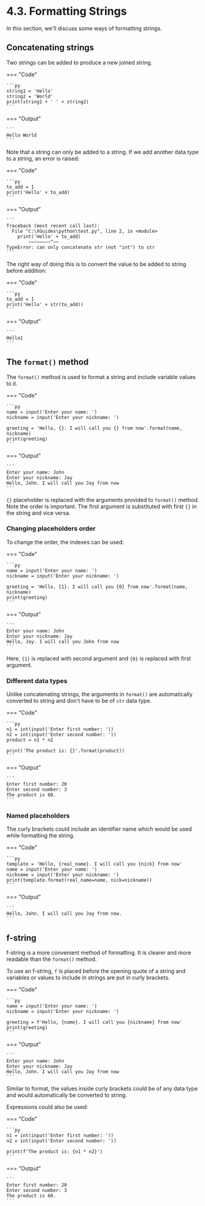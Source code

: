 # 4.3. Formatting Strings
In this section, we'll discuss some ways of formatting strings.

## Concatenating strings
Two strings can be added to produce a new joined string.

=== "Code"

    ```py
    string1 = 'Hello'
    string2 = 'World'
    print(string1 + ' ' + string2)
    ```

=== "Output"

    ```
    Hello World
    ```

Note that a string can only be added to a string. If we add another data type to a string,
an error is raised:

=== "Code"

    ```py
    to_add = 1
    print('Hello' + to_add)
    ```

=== "Output"

    ```
    Traceback (most recent call last):
      File "C:\XGuides\python\test.py", line 2, in <module>
        print('Hello' + to_add)
            ~~~~~~~~^~~
    TypeError: can only concatenate str (not "int") to str
    ```

<!-- -->

The right way of doing this is to convert the value to be added to string before addition:

=== "Code"

    ```py
    to_add = 1
    print('Hello' + str(to_add))
    ```

=== "Output"

    ```
    Hello1
    ```

## The `format()` method
The `format()` method is used to format a string and include variable values to it.

=== "Code"

    ```py
    name = input('Enter your name: ')
    nickname = input('Enter your nickname: ')

    greeting = 'Hello, {}. I will call you {} from now'.format(name, nickname)
    print(greeting)
    ```

=== "Output"

    ```
    Enter your name: John
    Enter your nickname: Jay
    Hello, John. I will call you Jay from now
    ```

`{}` placeholder is replaced with the arguments provided to `format()` method. Note the order
is important. The first argument is substituted with first `{}` in the string and
vice versa.

### Changing placeholders order
To change the order, the indexes can be used:

=== "Code"

    ```py
    name = input('Enter your name: ')
    nickname = input('Enter your nickname: ')

    greeting = 'Hello, {1}. I will call you {0} from now'.format(name, nickname)
    print(greeting)
    ```

=== "Output"

    ```
    Enter your name: John
    Enter your nickname: Jay
    Hello, Jay. I will call you John from now
    ```

Here, `{1}` is replaced with second argument and `{0}` is replaced with first argument.

### Different data types
Unlike concatenating strings, the arguments in `format()` are automatically converted
to string and don't have to be of `str` data type.

=== "Code"

    ```py
    n1 = int(input('Enter first number: '))
    n2 = int(input('Enter second number: '))
    product = n1 * n2

    print('The product is: {}'.format(product))
    ```

=== "Output"

    ```
    Enter first number: 20
    Enter second number: 3
    The product is 60.
    ```

### Named placeholders
The curly brackets could include an identifier name which would be used while formatting
the string.

=== "Code"

    ```py
    template = 'Hello, {real_name}. I will call you {nick} from now'
    name = input('Enter your name: ')
    nickname = input('Enter your nickname: ')
    print(template.format(real_name=name, nick=nickname))
    ```

=== "Output"

    ```
    Hello, John. I will call you Jay from now.
    ```

## f-string
f-string is a more convenient method of formatting. It is clearer and more readable than
the `format()` method.

To use an f-string, `f` is placed before the opening quote of a string and variables
or values to include in strings are put in curly brackets.

=== "Code"

    ```py
    name = input('Enter your name: ')
    nickname = input('Enter your nickname: ')

    greeting = f'Hello, {name}. I will call you {nickname} from now'
    print(greeting)
    ```

=== "Output"

    ```
    Enter your name: John
    Enter your nickname: Jay
    Hello, John. I will call you Jay from now
    ```

Similar to format, the values inside curly brackets could be of any data type and would
automatically be converted to string.

Expressions could also be used:

=== "Code"

    ```py
    n1 = int(input('Enter first number: '))
    n2 = int(input('Enter second number: '))

    print(f'The product is: {n1 * n2}')
    ```

=== "Output"

    ```
    Enter first number: 20
    Enter second number: 3
    The product is 60.
    ```
